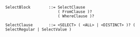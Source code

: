     SelectBlock        ::= SelectClause
                           ( FromClause )?
                           ( WhereClause )?

    SelectClause       ::= <SELECT> ( <ALL> | <DISTINCT> )? ( SelectRegular | SelectValue )
